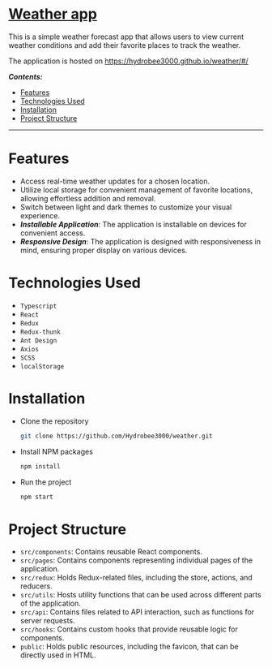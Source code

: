 # [Weather app](https://hydrobee3000.github.io/weather/#/)

This is a simple weather forecast app that allows users to view current weather conditions and add their favorite places to track the weather.

The application is hosted on https://hydrobee3000.github.io/weather/#/

**_Contents:_**

- [Features](#Features)
- [Technologies Used](#TechnologiesUsed)
- [Installation](#Installation)
- [Project Structure](#ProjectStructure)

---

# Features <a name="Features"></a>

- Access real-time weather updates for a chosen location.
- Utilize local storage for convenient management of favorite locations, allowing effortless addition and removal.
- Switch between light and dark themes to customize your visual experience.
- ***Installable Application***: The application is installable on devices for convenient access.
- ***Responsive Design***: The application is designed with responsiveness in mind, ensuring proper display on various devices.


# Technologies Used <a name="TechnologiesUsed"></a>

- `Typescript`
- `React`
- `Redux`
- `Redux-thunk`
- `Ant Design`
- `Axios`
- `SCSS`
- `localStorage`


# Installation <a name="Installation"></a>

- Clone the repository
   ```sh
   git clone https://github.com/Hydrobee3000/weather.git
   ```
- Install NPM packages
   ```sh
   npm install
   ```
- Run the project
   ```sh
   npm start
   ```


# Project Structure <a name="ProjectStructure"></a>
- `src/components`: Contains reusable React components.
- `src/pages`: Contains components representing individual pages of the application.
- `src/redux`: Holds Redux-related files, including the store, actions, and reducers.
- `src/utils`: Hosts utility functions that can be used across different parts of the application.
- `src/api`: Contains files related to API interaction, such as functions for server requests.
- `src/hooks`: Contains custom hooks that provide reusable logic for components.
- `public`: Holds public resources, including the favicon, that can be directly used in HTML.
